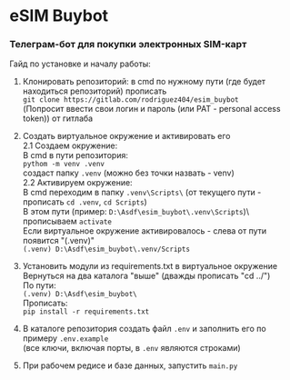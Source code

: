 # eSIM Buybot
### Телеграм-бот для покупки электронных SIM-карт
Гайд по установке и началу работы:

1. Клонировать репозиторий: в cmd по нужному пути (где будет находиться репозиторий) прописать \
`git clone https://gitlab.com/rodriguez404/esim_buybot` \
(Попросит ввести свои логин и пароль (или PAT - personal access token)) от гитлаба

2. Создать виртуальное окружение и активировать его \
2.1 Создаем окружение: \
В cmd в пути репозитория: \
`pythom -m venv .venv` \
создаст папку `.venv` (можно без точки назвать - venv) \
2.2 Активируем окружение: \
В cmd переходим в папку `.venv\Scripts\` (от текущего пути - прописать `cd .venv`, `cd Scripts`) \
В этом пути \(пример: `D:\Asdf\esim_buybot\.venv\Scripts`)\ прописываем `activate`\
Если виртуальное окружение активировалось - слева от пути появится "(.venv)"\
`(.venv) D:\Asdf\esim_buybot\.venv/Scripts`

3. Установить модули из requirements.txt в виртуальное окружение\
Вернуться на два каталога "выше" (дважды прописать "cd ../")\
По пути:\
`(.venv) D:\Asdf\esim_buybot\` \
Прописать:\
`pip install -r requirements.txt`

4. В каталоге репозитория создать файл `.env` и заполнить его по примеру `.env.example`\
(все ключи, включая порты, в `.env` являются строками)

5. При рабочем редисе и базе данных, запустить `main.py`